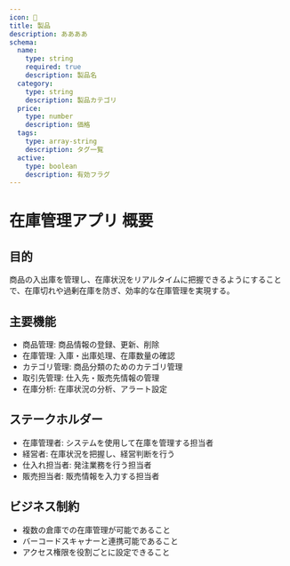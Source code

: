 ```yaml
---
icon: 👀
title: 製品
description: ​ああああ
schema:
  name:
    type: string
    required: true
    description: 製品名
  category:
    type: string
    description: 製品カテゴリ
  price:
    type: number
    description: 価格
  tags:
    type: array-string
    description: タグ一覧
  active:
    type: boolean
    description: 有効フラグ
---
```


# 在庫管理アプリ 概要

## 目的

商品の入出庫を管理し、在庫状況をリアルタイムに把握できるようにすることで、在庫切れや過剰在庫を防ぎ、効率的な在庫管理を実現する。

## 主要機能

- 商品管理: 商品情報の登録、更新、削除
- 在庫管理: 入庫・出庫処理、在庫数量の確認
- カテゴリ管理: 商品分類のためのカテゴリ管理
- 取引先管理: 仕入先・販売先情報の管理
- 在庫分析: 在庫状況の分析、アラート設定

## ステークホルダー

- 在庫管理者: システムを使用して在庫を管理する担当者
- 経営者: 在庫状況を把握し、経営判断を行う
- 仕入れ担当者: 発注業務を行う担当者
- 販売担当者: 販売情報を入力する担当者

## ビジネス制約

- 複数の倉庫での在庫管理が可能であること
- バーコードスキャナーと連携可能であること
- アクセス権限を役割ごとに設定できること